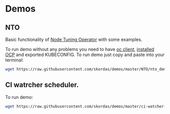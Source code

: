 # Demos

## NTO
Basic functionality of [Node Tuning Operator](https://github.com/openshift/cluster-node-tuning-operator) with some examples.

To run demo without any problems you need to have [oc client](https://github.com/openshift/oc), [installed OCP](https://github.com/openshift/installer) and exported KUBECONFIG.
To run demo just copy and paste into your terminal:

```bash
wget https://raw.githubusercontent.com/skordas/demos/master/NTO/nto_demo.sh && bash nto_demo.sh
```

## CI watrcher scheduler.

To run demo:

```bash
wget https://raw.githubusercontent.com/skordas/demos/master/ci-watcher-scheduler/ci-watcher-scheduler.sh && bash ci-watcher-scheduler.sh
```
